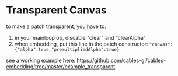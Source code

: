 # Transparent Canvas

to make a patch transparent, you have to:

1. in your mainloop op, discable "clear" and "clearAlpha"
2. when embedding, put this line in the patch constructor: `"canvas":{"alpha":true,"premultipliedAlpha":true}`

see a working example here:  https://github.com/cables-gl/cables-embedding/tree/master/example_transparent


